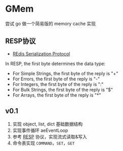 # GMem

尝试 go 做一个简易版的 memory cache 实现

## RESP协议

- [REdis Serialization Protocol](https://redis.io/docs/reference/protocol-spec/)

In RESP, the first byte determines the data type:

- For Simple Strings, the first byte of the reply is "+"
- For Errors, the first byte of the reply is "-"
- For Integers, the first byte of the reply is ":"
- For Bulk Strings, the first byte of the reply is "$"
- For Arrays, the first byte of the reply is "*"


## v0.1

1. 实现 object, list, dict 基础数据结构
2. 实现事件循环 aeEventLoop
3. 参考 [RESP](https://redis.io/docs/reference/protocol-spec/) 协议，实现流式读取&写入
4. 命令表实现 `COMMAND`，`SET`，`GET`
